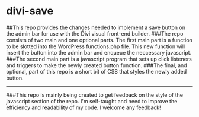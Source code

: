 # divi-save
##This repo provides the changes needed to implement a save button on the admin bar for use with the Divi visual front-end builder.
###The repo consists of two main and one optional parts. The first main part is a function to be slotted into the WordPress functions.php file. This new function will insert the button into the admin bar and enqueue the neccessary javascript.
###The second main part is a javascript program that sets up click listeners and triggers to make the newly created button function.
###The final, and optional, part of this repo is a short bit of CSS that styles the newly added button.
***
###This repo is mainly being created to get feedback on the style of the javascript section of the repo. I'm self-taught and need to improve the efficiency and readability of my code. I welcome any feedback!

